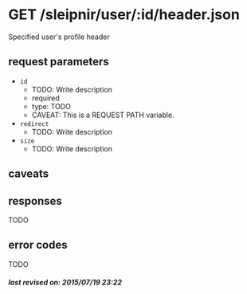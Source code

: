 # GET /sleipnir/user/:id/header.json

Specified user's profile header

## request parameters

- `id`
  - TODO: Write description
  - required
  - type: TODO
  - CAVEAT: This is a REQUEST PATH variable.
- `redirect`
  - TODO: Write description
- `size`
  - TODO: Write description

## caveats

## responses

TODO

## error codes

TODO

##### last revised on: 2015/07/19 23:22
